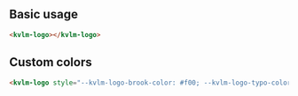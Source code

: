 ## Basic usage

```html
<kvlm-logo></kvlm-logo>
```

## Custom colors

```html
<kvlm-logo style="--kvlm-logo-brook-color: #f00; --kvlm-logo-typo-color: #0f0"></kvlm-logo>
```
